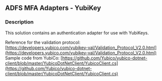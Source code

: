 ﻿## ADFS MFA Adapters - YubiKey


### Description

This solution contains an authentication adapter for use with YubiKeys.

Reference for the validation protocol: [https://developers.yubico.com/yubikey-val/Validation_Protocol_V2.0.html](https://developers.yubico.com/yubikey-val/Validation_Protocol_V2.0.html)  
Sample code from YubiCo: [https://github.com/Yubico/yubico-dotnet-client/blob/master/YubicoDotNetClient/YubicoClient.cs](https://github.com/Yubico/yubico-dotnet-client/blob/master/YubicoDotNetClient/YubicoClient.cs)
